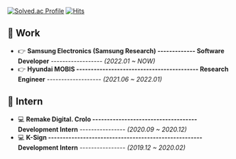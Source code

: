 <div align=left>
  
[![Solved.ac Profile](http://mazassumnida.wtf/api/mini/generate_badge?boj=ehdgkr03)](https://solved.ac/ehdgkr03)
[![Hits](https://hits.seeyoufarm.com/api/count/incr/badge.svg?url=https%3A%2F%2Fgithub.com%2FDonghakPark&count_bg=%235B5A59&title_bg=%23716A6A&icon=github.svg&icon_color=%23000000&title=Github&edge_flat=false)](https://hits.seeyoufarm.com)
</div>
<!--
<div>

![Donghak's github stats](https://github-readme-stats.vercel.app/api?username=DonghakPark&show_icons=true&theme=radical)

</div>
-->
<div>

  ## 💼 Work
  - 👉 **Samsung Electronics (Samsung Research) ------------- Software Developer** ------------------ *(2022.01 ~ NOW)*
  - 👉 **Hyundai MOBIS ------------------------------------------ Research Engineer** ------------------- *(2021.06 ~ 2022.01)*

  ## 📌 Intern
  - 💻 **Remake Digital. Crolo ------------------------------------ Development Intern** ---------------- *(2020.09 ~ 2020.12)* 
  - 💻 **K-Sign ----------------------------------------------------- Development Intern** ---------------- *(2019.12 ~ 2020.02)*

  <!--    
  ## ✏ Education
  - 🏫 **Dankook Univ. Dept of Software------------------------- Undergraduate Student** ----------- *(2015.03 ~ 2021.02)*
  - 🏫 **Dankook Univ. IDA_lab ----------------------------------- Assistant Researcher** -------------- *(2019.10 ~ 2020.08)*
  - 🏫 **University of California Irvine ---------------------------- Visiting Researcher** --------------- *(2019.07 ~ 2019.09)*
  - 🏫 **University of Pennsylvania ------------------------------- Language Trainee** ----------------- *(2018.12 ~ 2019.01)*  
  -->
</div>

<div>
  <!--  
  ## 💻 Skills
  
  ### Language  
  
  <img src="https://img.shields.io/badge/Python-3776AB?style=flat-square&logo=python&logoColor=white"/>
  <img src="https://img.shields.io/badge/C/C++-00599C?style=flat-square&logo=C&logoColor=white"/>
  <img src="https://img.shields.io/badge/Rust-F36D00?style=flat-square&logo=Rust&logoColor=black"/>
  
 ![Top Langs](https://github-readme-stats.vercel.app/api/top-langs/?username=DonghakPark&theme=dark)
-->
  
</div>
